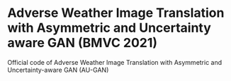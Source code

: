 # Adverse Weather Image Translation with Asymmetric and Uncertainty aware GAN (BMVC 2021)
Official code of Adverse Weather Image Translation with Asymmetric and Uncertainty-aware GAN (AU-GAN)
